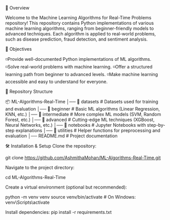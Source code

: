 📌 Overview

Welcome to the Machine Learning Algorithms for Real-Time Problems repository! This repository contains Python implementations of various machine learning algorithms, ranging from beginner-friendly
models to advanced techniques. Each algorithm is applied to real-world problems, such as disease prediction, fraud detection, and sentiment analysis.

🎯 Objectives

◽Provide well-documented Python implementations of ML algorithms.
◽Solve real-world problems with machine learning.
◽Offer a structured learning path from beginner to advanced levels.
◽Make machine learning accessible and easy to understand for everyone.

📂 Repository Structure

📦 ML-Algorithms-Real-Time
│── 📁 datasets        # Datasets used for training and evaluation
│── 📁 beginner        # Basic ML algorithms (Linear Regression, KNN, etc.)
│── 📁 intermediate    # More complex ML models (SVM, Random Forest, etc.)
│── 📁 advanced        # Cutting-edge ML techniques (XGBoost, Neural Networks, etc.)
│── 📁 notebooks       # Jupyter Notebooks with step-by-step explanations
│── 📁 utilities       # Helper functions for preprocessing and evaluation
│── README.md         # Project documentation

🛠️ Installation & Setup
Clone the repository:

git clone https://github.com/AshmithaMohan/ML-Algorithms-Real-Time.git

Navigate to the project directory:

cd ML-Algorithms-Real-Time

Create a virtual environment (optional but recommended):

python -m venv venv
source venv/bin/activate  # On Windows: venv\Scripts\activate

Install dependencies:
pip install -r requirements.txt
